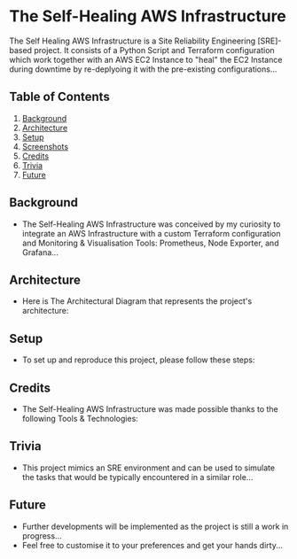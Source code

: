 # The Self-Healing AWS Infrastructure

The Self Healing AWS Infrastructure is a Site Reliability Engineering [SRE]-based project. It consists of a Python Script and Terraform configuration which work together with an AWS EC2 Instance to "heal" the EC2 Instance during downtime by re-deplyoing it with the pre-existing configurations...

## Table of Contents

1. [Background](#Background)
2. [Architecture](#Architecture)
3. [Setup](#Setup)
4. [Screenshots](#Screenshots)
5. [Credits](#Credits)
6. [Trivia](#Trivia)
7. [Future](#Future)

## Background

- The Self-Healing AWS Infrastructure was conceived by my curiosity to integrate an AWS Infrastructure with a custom Terraform configuration and Monitoring & Visualisation Tools: Prometheus, Node Exporter, and Grafana...

## Architecture

- Here is The Architectural Diagram that represents the project's architecture:


## Setup

- To set up and reproduce this project, please follow these steps:


## Credits

- The Self-Healing AWS Infrastructure was made possible thanks to the following Tools & Technologies:


## Trivia

- This project mimics an SRE environment and can be used to simulate the tasks that would be typically encountered in a similar role...

## Future

- Further developments will be implemented as the project is still a work in progress...
- Feel free to customise it to your preferences and get your hands dirty...
